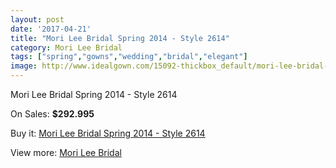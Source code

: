 ```yaml
---
layout: post
date: '2017-04-21'
title: "Mori Lee Bridal Spring 2014 - Style 2614"
category: Mori Lee Bridal
tags: ["spring","gowns","wedding","bridal","elegant"]
image: http://www.idealgown.com/15092-thickbox_default/mori-lee-bridal-spring-2014-style-2614.jpg
---
```

Mori Lee Bridal Spring 2014 - Style 2614

On Sales: **$292.995**
<a href="https://www.idealgown.com/en/mori-lee-bridal/6057-mori-lee-bridal-spring-2014-style-2614.html"><amp-img layout="responsive" width="600" height="600" src="//www.idealgown.com/15092-thickbox_default/mori-lee-bridal-spring-2014-style-2614.jpg" alt="Mori Lee Bridal Spring 2014 - Style 2614 0" /></a>
<a href="https://www.idealgown.com/en/mori-lee-bridal/6057-mori-lee-bridal-spring-2014-style-2614.html"><amp-img layout="responsive" width="600" height="600" src="//www.idealgown.com/15095-thickbox_default/mori-lee-bridal-spring-2014-style-2614.jpg" alt="Mori Lee Bridal Spring 2014 - Style 2614 1" /></a>
<a href="https://www.idealgown.com/en/mori-lee-bridal/6057-mori-lee-bridal-spring-2014-style-2614.html"><amp-img layout="responsive" width="600" height="600" src="//www.idealgown.com/15094-thickbox_default/mori-lee-bridal-spring-2014-style-2614.jpg" alt="Mori Lee Bridal Spring 2014 - Style 2614 2" /></a>
<a href="https://www.idealgown.com/en/mori-lee-bridal/6057-mori-lee-bridal-spring-2014-style-2614.html"><amp-img layout="responsive" width="600" height="600" src="//www.idealgown.com/15093-thickbox_default/mori-lee-bridal-spring-2014-style-2614.jpg" alt="Mori Lee Bridal Spring 2014 - Style 2614 3" /></a>

Buy it: [Mori Lee Bridal Spring 2014 - Style 2614](https://www.idealgown.com/en/mori-lee-bridal/6057-mori-lee-bridal-spring-2014-style-2614.html "Mori Lee Bridal Spring 2014 - Style 2614")

View more: [Mori Lee Bridal](https://www.idealgown.com/en/90-mori-lee-bridal "Mori Lee Bridal")